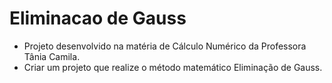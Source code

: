 # Eliminacao de Gauss

- Projeto desenvolvido na matéria de Cálculo Numérico da Professora Tânia Camila. 
- Criar um projeto que realize o método matemático Eliminação de Gauss.
